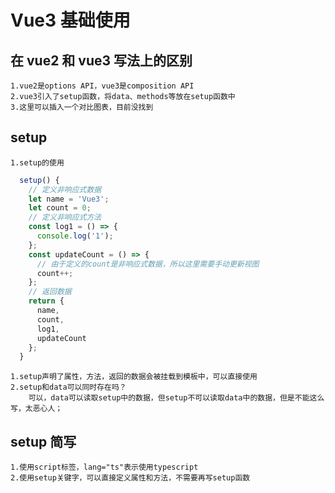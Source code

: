 # Vue3 基础使用

## 在 vue2 和 vue3 写法上的区别

    1.vue2是options API，vue3是composition API
    2.vue3引入了setup函数，将data、methods等放在setup函数中
    3.这里可以插入一个对比图表，目前没找到

## setup

    1.setup的使用

```js
  setup() {
    // 定义非响应式数据
    let name = 'Vue3';
    let count = 0;
    // 定义非响应式方法
    const log1 = () => {
      console.log('1');
    };
    const updateCount = () => {
      // 由于定义的count是非响应式数据，所以这里需要手动更新视图
      count++;
    };
    // 返回数据
    return {
      name,
      count,
      log1,
      updateCount
    };
  }
```

    1.setup声明了属性，方法，返回的数据会被挂载到模板中，可以直接使用
    2.setup和data可以同时存在吗？
        可以，data可以读取setup中的数据，但setup不可以读取data中的数据，但是不能这么写，太恶心人；

## setup 简写

<script lang="ts" setup>
// 定义非响应式数据
let name = 'Vue3';
let count = 0;
// 定义非响应式方法
const log1 = () => {
  console.log('1');
};
const updateCount = () => {
  // 由于定义的count是非响应式数据，所以这里需要手动更新视图
  count++;
};
</script>

    1.使用script标签，lang="ts"表示使用typescript
    2.使用setup关键字，可以直接定义属性和方法，不需要再写setup函数
